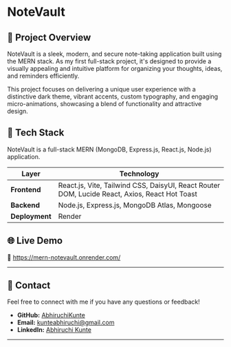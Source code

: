 # NoteVault

## 📝 Project Overview

NoteVault is a sleek, modern, and secure note-taking application built using the MERN stack. As my first full-stack project, it's designed to provide a visually appealing and intuitive platform for organizing your thoughts, ideas, and reminders efficiently.

This project focuses on delivering a unique user experience with a distinctive dark theme, vibrant accents, custom typography, and engaging micro-animations, showcasing a blend of functionality and attractive design.

## 🚀 Tech Stack

NoteVault is a full-stack MERN (MongoDB, Express.js, React.js, Node.js) application.

| Layer         | Technology                                                                 |
|---------------|-----------------------------------------------------------------------------|
| **Frontend**  | React.js, Vite, Tailwind CSS, DaisyUI, React Router DOM, Lucide React, Axios, React Hot Toast |
| **Backend**   | Node.js, Express.js, MongoDB Atlas, Mongoose                               |
| **Deployment**| Render                                                                     |

## 🌐 Live Demo

🔗 https://mern-notevault.onrender.com/

---

## 🤝 Contact

Feel free to connect with me if you have any questions or feedback!

* **GitHub:** [AbhiruchiKunte](https://github.com/AbhiruchiKunte)
* **Email:** [kunteabhiruchi@gmail.com](mailto:kunteabhiruchi@gmail.com) 
* **LinkedIn:** [Abhiruchi Kunte](https://www.linkedin.com/in/abhiruchi-kunte-00602b28b/) 

---
